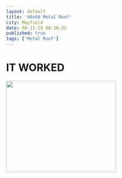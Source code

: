 ```yaml
---
layout: default
title: '40x60 Metal Roof'
city: Mayfield
date: 08-11-19 08:30:32
published: true
tags: ['Metal Roof']
---
```


<h1>IT WORKED</h1>
<div id="project_desc" style="float: center;">
  <a href="https://jlroofs.github.io"><img src="https://jlroofs.github.io/assets/projects/Mayfield-08-19/IMG_20190809_124149.jpg" width="300px" height="250px"/></a>
</div>
